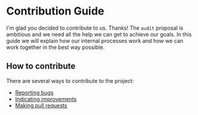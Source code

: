 # Contribution Guide

I'm glad you decided to contribute to us. Thanks! The `audit` proposal is ambitious and we need all the help we can get to achieve our goals.
In this guide we will explain how our internal processes work and how we can work together in the best way possible.

## How to contribute

There are several ways to contribute to the project:

- [Reporting bugs](#reporting-bugs)
- [Indicating improvements](#indicating-improvements)
- [Making pull requests](#making-pull-requests)
